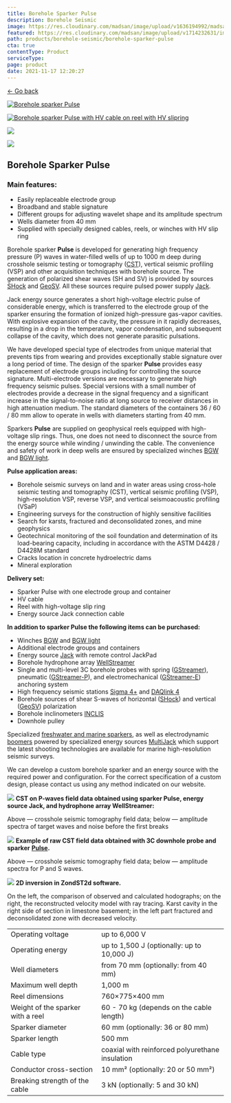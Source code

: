 ```yaml
---
title: Borehole Sparker Pulse
description: Borehole Seismic
image: https://res.cloudinary.com/madsan/image/upload/v1636194992/madsan-stock/IMG_3200_nsgux0.jpg
featured: https://res.cloudinary.com/madsan/image/upload/v1714232631/image3_sfd62i.png
path: products/borehole-seismic/borehole-sparker-pulse
cta: true
contentType: Product
serviceType: 
page: product
date: 2021-11-17 12:20:27
---
```


[←  Go back](/en/products/borehole-seismic)

[![Borehole sparker Pulse](https://res.cloudinary.com/madsan/image/upload/v1714232631/image3_sfd62i.png)](https://res.cloudinary.com/madsan/image/upload/v1714232631/image3_sfd62i.png)


<div class="row">
<div class="col-md-3">

[![Borehole sparker Pulse with HV cable on reel with HV slipring](https://res.cloudinary.com/madsan/image/upload/v1714232633/image5_kqziiy.png)](https://res.cloudinary.com/madsan/image/upload/v1714232633/image5_kqziiy.png)

</div>
<div class="col-md-3">

[![](https://res.cloudinary.com/madsan/image/upload/v1714232631/image4_ktnshp.png)](https://res.cloudinary.com/madsan/image/upload/v1714232631/image4_ktnshp.png)

</div>
<div class="col-md-3">

[![](https://res.cloudinary.com/madsan/image/upload/v1714232634/image7_kvzpkx.png)](https://res.cloudinary.com/madsan/image/upload/v1714232634/image7_kvzpkx.png)

</div>

</div>

## Borehole Sparker Pulse

### Main features:

*   Easily replaceable electrode group
*   Broadband and stable signature
*   Different groups for adjusting wavelet shape and its amplitude spectrum
*   Wells diameter from 40 mm
*   Supplied with specially designed cables, reels, or winches with HV slip ring


Borehole sparker **Pulse** is developed for generating high frequency pressure (P) waves in water-filled wells of up to 1000 m deep during crosshole seismic testing or tomography ([CST](https://geodevice.ca/info/publications/)), vertical seismic profiling (VSP) and other acquisition techniques with borehole source. The generation of polarized shear waves (SH and SV) is provided by sources [SHock](https://geodevice.ca/product/shock/) and [GeoSV](https://geodevice.ca/product/geosv/). All these sources require pulsed power supply [Jack](https://geodevice.ca/product/jack/).

Jack energy source generates a short high-voltage electric pulse of considerable energy, which is transferred to the electrode group of the sparker ensuring the formation of ionized high-pressure gas-vapor cavities. With explosive expansion of the cavity, the pressure in it rapidly decreases, resulting in a drop in the temperature, vapor condensation, and subsequent collapse of the cavity, which does not generate parasitic pulsations.

We have developed special type of electrodes from unique material that prevents tips from wearing and provides exceptionally stable signature over a long period of time. The design of the sparker **Pulse** provides easy replacement of electrode groups including for controlling the source signature. Multi-electrode versions are necessary to generate high frequency seismic pulses. Special versions with a small number of electrodes provide a decrease in the signal frequency and a significant increase in the signal-to-noise ratio at long source to receiver distances in high attenuation medium. The standard diameters of the containers 36 / 60 / 80 mm allow to operate in wells with diameters starting from 40 mm.

Sparkers **Pulse** are supplied on geophysical reels equipped with high-voltage slip rings. Thus, one does not need to disconnect the source from the energy source while winding / unwinding the cable. The convenience and safety of work in deep wells are ensured by specialized winches [BGW](https://geodevice.ca/product/bgw/) and [BGW light](https://geodevice.ca/product/bgw_light/).

**Pulse application areas:**

*   Borehole seismic surveys on land and in water areas using cross-hole seismic testing and tomography (CST), vertical seismic profiling (VSP), high-resolution VSP, reverse VSP, and vertical seismoacoustic profiling (VSaP)
*   Engineering surveys for the construction of highly sensitive facilities
*   Search for karsts, fractured and deconsolidated zones, and mine geophysics
*   Geotechnical monitoring of the soil foundation and determination of its load-bearing capacity, including in accordance with the ASTM D4428 / D4428M standard
*   Cracks location in concrete hydroelectric dams
*   Mineral exploration


**Delivery set:**

*   Sparker Pulse with one electrode group and container
*   HV cable
*   Reel with high-voltage slip ring
*   Energy source Jack connection cable


**In addition to sparker Pulse the following items can be purchased:**

*   Winches [BGW](https://geodevice.ca/product/bgw/) and [BGW light](https://geodevice.ca/product/bgw_light/)
*   Additional electrode groups and containers
*   Energy source [Jack](https://geodevice.ca/product/jack/) with remote control JackPad
*   Borehole hydrophone array [WellStreamer](https://geodevice.ca/product/wellstreamer/)
*   Single and multi-level 3C borehole probes with spring ([GStreamer](https://geodevice.ca/product/gstreamer/)), pneumatic ([GStreamer-P](https://geodevice.ca/product/gstreamer-p/)), and electromechanical ([GStreamer-E](https://geodevice.ca/product/gstreamer-e/)) anchoring system
*   High frequency seismic stations [Sigma 4+](https://geodevice.ca/product/sigma4/) and [DAQlink 4](https://geodevice.ca/product/daqlink4/)
*   Borehole sources of shear S-waves of horizontal ([SHock](https://geodevice.ca/product/shock/)) and vertical ([GeoSV](https://geodevice.ca/product/geosv/)) polarization
*   Borehole inclinometers [INCLIS](https://geodevice.ca/product/inclis/)
*   Downhole pulley


Specialized [freshwater and marine sparkers](https://geodevice.ca/product/fws-sws/), as well as electrodynamic [boomers](https://geodevice.ca/product/g-boomer/) powered by specialized energy sources [MultiJack](https://geodevice.ca/product/multijack/) which support the latest shooting technologies are available for marine high-resolution seismic surveys.

We can develop a custom borehole sparker and an energy source with the required power and configuration. For the correct specification of a custom design, please contact us using any method indicated on our website.

![](https://res.cloudinary.com/madsan/image/upload/v1714232633/image6_m9zlti.png)
**CST on P-waves field data obtained using sparker Pulse, energy source Jack, and hydrophone array WellStreamer:**

Above — crosshole seismic tomography field data; below — amplitude spectra of target waves and noise before the first breaks

![](https://res.cloudinary.com/madsan/image/upload/v1714232630/image2_dyapl7.png)
**Example of raw CST field data obtained with 3C downhole probe and sparker** [**Pulse**](https://geodevice.ca/product/pulse/)**.**

Above — crosshole seismic tomography field data; below — amplitude spectra for P and S waves.


![](https://res.cloudinary.com/madsan/image/upload/v1714232630/image1_zfg4sx.png)
**2D inversion in ZondST2d software.**

On the left, the comparison of observed and calculated hodographs; on the right, the reconstructed velocity model with ray tracing. Karst cavity in the right side of section in limestone basement; in the left part fractured and deconsolidated zone with decreased velocity.

<div class="table-responsive"> 

|                                   |                                                 |
|-----------------------------------|-------------------------------------------------|
| Operating voltage                 | up to 6,000 V                                   |
| Operating energy                  | up to 1,500 J (optionally: up to 10,000 J)      |
| Well diameters                    | from 70 mm (optionally: from 40 mm)             |
| Maximum well depth                | 1,000 m                                         |
| Reel dimensions                   | 760×775×400 mm                                  |
| Weight of the sparker with a reel | 60 - 70 kg (depends on the cable length)        |
| Sparker diameter                  | 60 mm (optionally: 36 or 80 mm)                 |
| Sparker length                    | 500 mm                                          |
| Cable type                        | coaxial with reinforced polyurethane insulation |
| Conductor cross-section           | 10 mm² (optionally: 20 or 50 mm²)               |
| Breaking strength of the cable    | 3 kN (optionally: 5 and 30 kN)                  |


</div>
